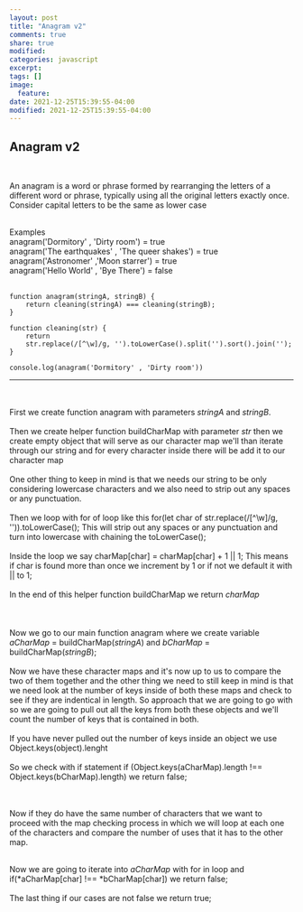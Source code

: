 ```yaml
---
layout: post
title: "Anagram v2"
comments: true
share: true
modified:
categories: javascript
excerpt:
tags: []
image:
  feature:
date: 2021-12-25T15:39:55-04:00
modified: 2021-12-25T15:39:55-04:00
---
```


## Anagram v2

<br>

An anagram is a word or phrase formed by rearranging the letters of a different word or phrase, typically using all the original letters exactly once. Consider capital letters to be the same as lower case

<br>
Examples <br>
anagram('Dormitory' , 'Dirty room') = true<br>
anagram('The earthquakes' , 'The queer shakes') = true<br>
anagram('Astronomer' ,'Moon starrer') = true<br>
anagram('Hello World' , 'Bye There') = false<br>
<br>

~~~
function anagram(stringA, stringB) {
	return cleaning(stringA) === cleaning(stringB);
}

function cleaning(str) {
	return 
	str.replace(/[^\w]/g, '').toLowerCase().split('').sort().join('');
}

console.log(anagram('Dormitory' , 'Dirty room'))
~~~
___

<br><br>
First we create function anagram with parameters *stringA* and *stringB*.
<br><br>
Then we create helper function buildCharMap with parameter *str* then we create empty object that will serve as our character map we'll than iterate through our string and for every character inside there will be add it to our character map
<br><br>
One other thing to keep in mind is that we needs our string to be only considering lowercase characters and we also need to strip out any spaces or any punctuation.
<br><br>
Then we loop with for of loop like this for(let char of str.replace(/[^\w]/g, '')).toLowerCase(); This will strip out any spaces or any punctuation and turn into lowercase with chaining the toLowerCase();
<br><br>
Inside the loop we say charMap[char] = charMap[char] + 1 || 1; This means if char is found more than once we increment by 1 or if not we default it with || to 1;
<br><br>
In the end of this helper function buildCharMap we return *charMap*
<br><br>
<br><br>
Now we go to our main function anagram where we create variable *aCharMap* = buildCharMap(*stringA*) and *bCharMap* = buildCharMap(*stringB*);
<br><br>
Now we have these character maps and it's now up to us to compare the two of them together and the other thing we need to still keep in mind is that we need look at the number of keys inside of both these maps and check to see if they are indentical in length. So approach that we are going to go with so we are going to pull out all the keys from both these objects and we'll count the number of keys that is contained in both.
<br><br>
If you have never pulled out the number of keys inside an object we use Object.keys(object).lenght
<br><br>
So we check with if statement if (Object.keys(aCharMap).length !== Object.keys(bCharMap).length) we return false;

<br><br>
Now if they do have the same number of characters that we want to proceed with the map checking process in which we will loop at each one of the characters and compare the number of uses that it has to the other map.
<br><br>

Now we are going to iterate into *aCharMap* with for in loop and if(*aCharMap[char] !== *bCharMap[char]) we return false;
<br><br>
The last thing if our cases are not false we return true;